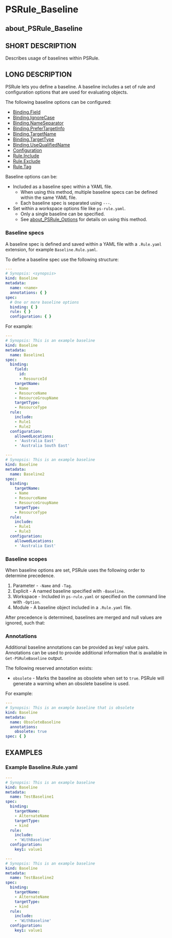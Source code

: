 # PSRule_Baseline

## about_PSRule_Baseline

## SHORT DESCRIPTION

Describes usage of baselines within PSRule.

## LONG DESCRIPTION

PSRule lets you define a baseline.
A baseline includes a set of rule and configuration options that are used for evaluating objects.

The following baseline options can be configured:

- [Binding.Field](about_PSRule_Options.md#bindingfield)
- [Binding.IgnoreCase](about_PSRule_Options.md#bindingignorecase)
- [Binding.NameSeparator](about_PSRule_Options.md#bindingnameseparator)
- [Binding.PreferTargetInfo](about_PSRule_Options.md#bindingprefertargetinfo)
- [Binding.TargetName](about_PSRule_Options.md#bindingtargetname)
- [Binding.TargetType](about_PSRule_Options.md#bindingtargettype)
- [Binding.UseQualifiedName](about_PSRule_Options.md#bindingusequalifiedname)
- [Configuration](about_PSRule_Options.md#configuration)
- [Rule.Include](about_PSRule_Options.md#ruleinclude)
- [Rule.Exclude](about_PSRule_Options.md#ruleexclude)
- [Rule.Tag](about_PSRule_Options.md#ruletag)

Baseline options can be:

- Included as a baseline spec within a YAML file.
  - When using this method, multiple baseline specs can be defined within the same YAML file.
  - Each baseline spec is separated using `---`.
- Set within a workspace options file like `ps-rule.yaml`.
  - Only a single baseline can be specified.
  - See [about_PSRule_Options](about_PSRule_Options.md) for details on using this method.

### Baseline specs

A baseline spec is defined and saved within a YAML file with a `.Rule.yaml` extension, for example `Baseline.Rule.yaml`.

To define a baseline spec use the following structure:

```yaml
---
# Synopsis: <synopsis>
kind: Baseline
metadata:
  name: <name>
  annotations: { }
spec:
  # One or more baseline options
  binding: { }
  rule: { }
  configuration: { }
```

For example:

```yaml
---
# Synopsis: This is an example baseline
kind: Baseline
metadata:
  name: Baseline1
spec:
  binding:
    field:
      id:
      - ResourceId
    targetName:
    - Name
    - ResourceName
    - ResourceGroupName
    targetType:
    - ResourceType
  rule:
    include:
    - Rule1
    - Rule2
  configuration:
    allowedLocations:
    - 'Australia East'
    - 'Australia South East'

---
# Synopsis: This is an example baseline
kind: Baseline
metadata:
  name: Baseline2
spec:
  binding:
    targetName:
    - Name
    - ResourceName
    - ResourceGroupName
    targetType:
    - ResourceType
  rule:
    include:
    - Rule1
    - Rule3
  configuration:
    allowedLocations:
    - 'Australia East'
```

### Baseline scopes

When baseline options are set, PSRule uses the following order to determine precedence.

1. Parameter - `-Name` and `-Tag`.
2. Explicit - A named baseline specified with `-Baseline`.
3. Workspace - Included in `ps-rule.yaml` or specified on the command line with `-Option`.
4. Module - A baseline object included in a `.Rule.yaml` file.

After precedence is determined, baselines are merged and null values are ignored, such that:

### Annotations

Additional baseline annotations can be provided as key/ value pairs.
Annotations can be used to provide additional information that is available in `Get-PSRuleBaseline` output.

The following reserved annotation exists:

- `obsolete` - Marks the baseline as obsolete when set to `true`.
PSRule will generate a warning when an obsolete baseline is used.

For example:

```yaml
---
# Synopsis: This is an example baseline that is obsolete
kind: Baseline
metadata:
  name: ObsoleteBaseline
  annotations:
    obsolete: true
spec: { }
```

## EXAMPLES

### Example Baseline.Rule.yaml

```yaml
---
# Synopsis: This is an example baseline
kind: Baseline
metadata:
  name: TestBaseline1
spec:
  binding:
    targetName:
    - AlternateName
    targetType:
    - kind
  rule:
    include:
    - 'WithBaseline'
  configuration:
    key1: value1

---
# Synopsis: This is an example baseline
kind: Baseline
metadata:
  name: TestBaseline2
spec:
  binding:
    targetName:
    - AlternateName
    targetType:
    - kind
  rule:
    include:
    - 'WithBaseline'
  configuration:
    key1: value1
```
